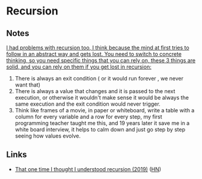# Recursion

## Notes

[I had problems with recursion too, I think because the mind at first tries to follow in an abstract way and gets lost. You need to switch to concrete thinking, so you need specific things that you can rely on, these 3 things are solid, and you can rely on them if you get lost in recursion:](https://news.ycombinator.com/item?id=19955830)

1. There is always an exit condition ( or it would run forever , we never want that)
2. There is always a value that changes and it is passed to the next execution, or otherwise it wouldn't make sense it would be always the same execution and the exit condition would never trigger.
3. Think like frames of a movie, in paper or whiteboard, write a table with a column for every variable and a row for every step, my first programming teacher taught me this, and 19 years later it save me in a white board interview, it helps to calm down and just go step by step seeing how values evolve.

## Links

- [That one time I thought I understood recursion (2019)](https://functional.christmas/2019/18) ([HN](https://news.ycombinator.com/item?id=21822977))
